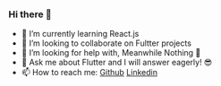 ### Hi there 👋

- 🌱 I’m currently learning React.js
- 👯 I’m looking to collaborate on Fultter projects
- 🤔 I’m looking for help with, Meanwhile Nothing 🚀
- 💬 Ask me about Flutter and I will answer eagerly! 😎
- 📫 How to reach me: [Github](https://github.com/Abdulaziz4) [Linkedin](https://www.linkedin.com/in/abdulaziz-alqahtani-198969163/)

